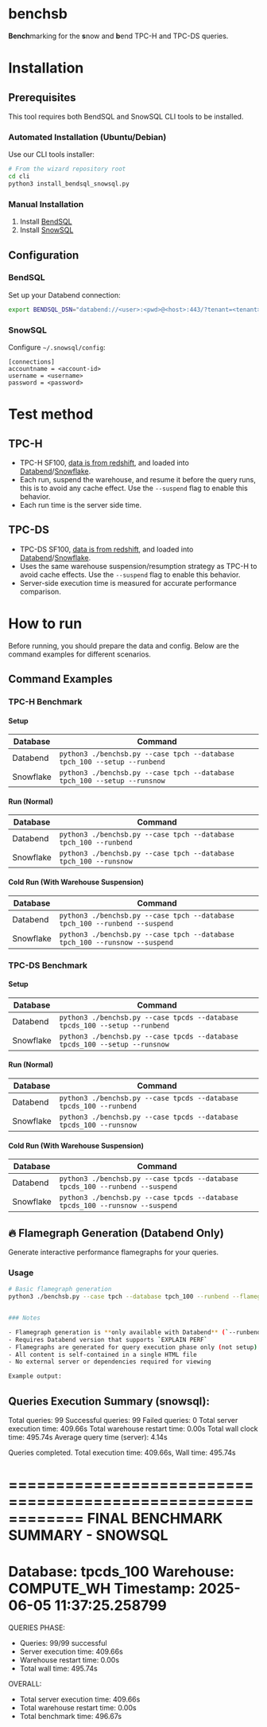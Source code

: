 # benchsb

<b>Bench</b>marking for the <b>s</b>now and <b>b</b>end TPC-H and TPC-DS queries.

# Installation

## Prerequisites

This tool requires both BendSQL and SnowSQL CLI tools to be installed.

### Automated Installation (Ubuntu/Debian)

Use our CLI tools installer:

```bash
# From the wizard repository root
cd cli
python3 install_bendsql_snowsql.py
```

### Manual Installation

1. Install [BendSQL](https://github.com/datafuselabs/bendsql)
2. Install [SnowSQL](https://docs.snowflake.com/en/user-guide/snowsql.html)

## Configuration

### BendSQL

Set up your Databend connection:

```bash
export BENDSQL_DSN="databend://<user>:<pwd>@<host>:443/?tenant=<tenant>&warehouse=<warehouse>"
```

### SnowSQL

Configure `~/.snowsql/config`:

```
[connections]
accountname = <account-id>
username = <username>
password = <password>
```

# Test method

## TPC-H
- TPC-H SF100, [data is from redshift](https://github.com/awslabs/amazon-redshift-utils/tree/master/src/CloudDataWarehouseBenchmark/Cloud-DWB-Derived-from-TPCH), and loaded into [Databend](./sql/bend/setup.sql)/[Snowflake](./sql/snow/setup.sql).
- Each run, suspend the warehouse, and resume it before the query runs, this is to avoid any cache effect. Use the `--suspend` flag to enable this behavior.
- Each run time is the server side time.

## TPC-DS
- TPC-DS SF100, [data is from redshift](https://github.com/awslabs/amazon-redshift-utils/tree/master/src/CloudDataWarehouseBenchmark/Cloud-DWB-Derived-from-TPCDS), and loaded into [Databend](./sql/bend/tpcds_setup.sql)/[Snowflake](./sql/snow/tpcds_setup.sql).
- Uses the same warehouse suspension/resumption strategy as TPC-H to avoid cache effects. Use the `--suspend` flag to enable this behavior.
- Server-side execution time is measured for accurate performance comparison.

# How to run

Before running, you should prepare the data and config. Below are the command examples for different scenarios.

## Command Examples

### TPC-H Benchmark

#### Setup

| Database  | Command |
|-----------|--------|
| Databend  | `python3 ./benchsb.py --case tpch --database tpch_100 --setup --runbend` |
| Snowflake | `python3 ./benchsb.py --case tpch --database tpch_100 --setup --runsnow` |

#### Run (Normal)

| Database  | Command |
|-----------|--------|
| Databend  | `python3 ./benchsb.py --case tpch --database tpch_100 --runbend` |
| Snowflake | `python3 ./benchsb.py --case tpch --database tpch_100 --runsnow` |

#### Cold Run (With Warehouse Suspension)

| Database  | Command |
|-----------|--------|
| Databend  | `python3 ./benchsb.py --case tpch --database tpch_100 --runbend --suspend` |
| Snowflake | `python3 ./benchsb.py --case tpch --database tpch_100 --runsnow --suspend` |

### TPC-DS Benchmark

#### Setup

| Database  | Command |
|-----------|--------|
| Databend  | `python3 ./benchsb.py --case tpcds --database tpcds_100 --setup --runbend` |
| Snowflake | `python3 ./benchsb.py --case tpcds --database tpcds_100 --setup --runsnow` |

#### Run (Normal)

| Database  | Command |
|-----------|--------|
| Databend  | `python3 ./benchsb.py --case tpcds --database tpcds_100 --runbend` |
| Snowflake | `python3 ./benchsb.py --case tpcds --database tpcds_100 --runsnow` |

#### Cold Run (With Warehouse Suspension)

| Database  | Command |
|-----------|--------|
| Databend  | `python3 ./benchsb.py --case tpcds --database tpcds_100 --runbend --suspend` |
| Snowflake | `python3 ./benchsb.py --case tpcds --database tpcds_100 --runsnow --suspend` |

## 🔥 Flamegraph Generation (Databend Only)

Generate interactive performance flamegraphs for your queries.

### Usage

```bash
# Basic flamegraph generation
python3 ./benchsb.py --case tpch --database tpch_100 --runbend --flamegraph


### Notes

- Flamegraph generation is **only available with Databend** (`--runbend`)
- Requires Databend version that supports `EXPLAIN PERF`
- Flamegraphs are generated for query execution phase only (not setup)
- All content is self-contained in a single HTML file
- No external server or dependencies required for viewing

Example output:

```
Queries Execution Summary (snowsql):
----------------------------------------
Total queries: 99
Successful queries: 99
Failed queries: 0
Total server execution time: 409.66s
Total warehouse restart time: 0.00s
Total wall clock time: 495.74s
Average query time (server): 4.14s

Queries completed. Total execution time: 409.66s, Wall time: 495.74s

============================================================
FINAL BENCHMARK SUMMARY - SNOWSQL
============================================================
Database: tpcds_100
Warehouse: COMPUTE_WH
Timestamp: 2025-06-05 11:37:25.258799
============================================================

QUERIES PHASE:
  - Queries: 99/99 successful
  - Server execution time: 409.66s
  - Warehouse restart time: 0.00s
  - Total wall time: 495.74s

OVERALL:
  - Total server execution time: 409.66s
  - Total warehouse restart time: 0.00s
  - Total benchmark time: 496.67s
```